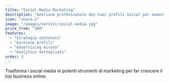 ```yaml
---
title: "Social Media Marketing"
description: "Gestione professionale dei tuoi profili social per aumentare engagement, followers e conversioni."
icon: "share-2"
image: "/images/servizi/social-media.jpg"
price_from: "300"
features:
  - "Strategia contenuti"
  - "Gestione profili"
  - "Advertising mirato"
  - "Analytics dettagliati"
order: 3
---
```


Trasforma i social media in potenti strumenti di marketing per far crescere il tuo business online.
